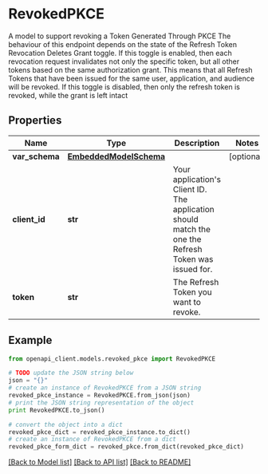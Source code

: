 # RevokedPKCE

A model to support revoking a Token Generated Through PKCE  The behaviour of this endpoint depends on the state of the Refresh Token Revocation Deletes Grant toggle.  If this toggle is enabled, then each revocation request invalidates not only the specific token, but all other tokens based on the same authorization grant.  This means that all Refresh Tokens that have been issued for the same user, application, and audience will be revoked. If this toggle is disabled, then only the refresh token is revoked, while the grant is left intact

## Properties
Name | Type | Description | Notes
------------ | ------------- | ------------- | -------------
**var_schema** | [**EmbeddedModelSchema**](EmbeddedModelSchema.md) |  | [optional] 
**client_id** | **str** | Your application&#39;s Client ID. The application should match the one the Refresh Token was issued for. | 
**token** | **str** | The Refresh Token you want to revoke. | 

## Example

```python
from openapi_client.models.revoked_pkce import RevokedPKCE

# TODO update the JSON string below
json = "{}"
# create an instance of RevokedPKCE from a JSON string
revoked_pkce_instance = RevokedPKCE.from_json(json)
# print the JSON string representation of the object
print RevokedPKCE.to_json()

# convert the object into a dict
revoked_pkce_dict = revoked_pkce_instance.to_dict()
# create an instance of RevokedPKCE from a dict
revoked_pkce_form_dict = revoked_pkce.from_dict(revoked_pkce_dict)
```
[[Back to Model list]](../README.md#documentation-for-models) [[Back to API list]](../README.md#documentation-for-api-endpoints) [[Back to README]](../README.md)


